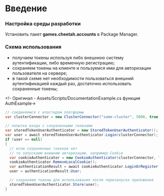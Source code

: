 # Введение

### Настройка среды разработки

Установить пакет **games.cheetah.accounts** в Package Manager.

### Схема использования

- получаем токены используя либо внешнюю систему аутентификации, либо временную регистрацию;
- сохраняем токены на клиенте и пользуемся ими для авторизации пользователя на сервере;
- в такой схеме нет необходимости пользоваться внешний аутентификацией каждый раз, достаточно использовать сохраненные
  токены;

<!- Оригинал - Assets/Scripts/DocumentationExample.cs функция AuthExample->


```csharp
// соединяемся с кластером платформы
var clusterConnector = new ClusterConnector("some-cluster", 5000, true);
        
// попытка входа с сохраненными токенами
var storedTokenUserAuthenticator = new StoredTokenUserAuthenticator();
var user = await storedTokenUserAuthenticator.Login(clusterConnector);
if (user == null)
{
  // если сохраненных токенов нет
  // то запускаем внешнию авторизацию, например Cookie
  var cookieAuthenticator = new CookieAuthenticator(clusterConnector, "user1");
  cookieAuthenticator.RemoveLocalCookie();
  var authenticationResult = await cookieAuthenticator.LoginOrRegister();
  user = authenticationResult.User;

  // сохраняем токены для использования после перезапуска приложения
  storedTokenUserAuthenticator.Store(user);
}
```
